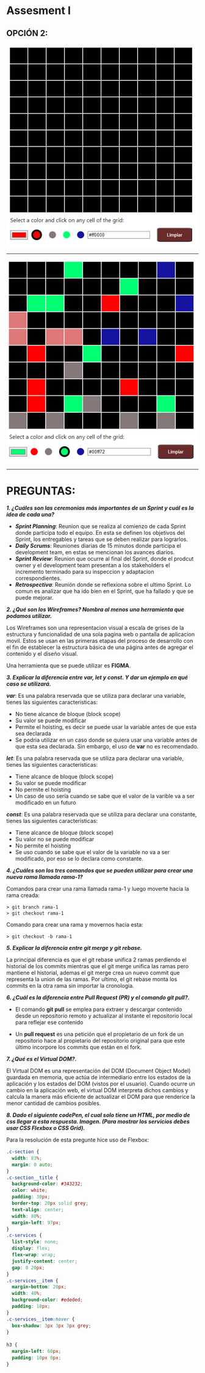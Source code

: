 # Assesment I

## OPCIÓN 2:

<img src='image/cuadriculaLimpia.PNG' width='500'/>
<hr>
<img src='image/cuadricula.PNG' width='500'/>
<hr>

# PREGUNTAS:

**_1. ¿Cuáles son las ceremonias más importantes de un Sprint y cuál es la idea de cada una?_**

- **_Sprint Planning_**: Reunion que se realiza al comienzo de cada Sprint donde participa todo el equipo. En esta se definen los objetivos del Sprint, los entregables y tareas que se deben realizar para lograrlos.
- **_Daily Scrums_**: Reuniones diarias de 15 minutos donde participa el development team, en estas se mencionan los avances diarios.
- **_Sprint Review_**: Reunion que ocurre al final del Sprint, donde el prodcut owner y el development team presentan a los stakeholders el incremento terminado para su inspeccion y adaptacion correspondientes.
- **_Retrospectiva_**: Reunión donde se reflexiona sobre el ultimo Sprint. Lo comun es analizar que ha ido bien en el Sprint, que ha fallado y que se puede mejorar.

**_2. ¿Qué son los Wireframes? Nombra al menos una herramienta que podamos utilizar._**

Los Wireframes son una representacion visual a escala de grises de la estructura y funcionalidad de una sola pagina web o pantalla de aplicacion movil. Estos se usan en las primeras etapas del proceso de desarrollo con el fin de establecer la estructura básica de una página antes de agregar el contenido y el diseño visual.

Una herramienta que se puede utilizar es **FIGMA**.

**_3. Explicar la diferencia entre var, let y const. Y dar un ejemplo en qué caso se utilizará._**

**_var_**: Es una palabra reservada que se utiliza para declarar una variable, tienes las siguientes caracteristicas:

- No tiene alcance de bloque (block scope)
- Su valor se puede modificar
- Permite el hoisting, es decir se puede usar la variable antes de que esta sea declarada
- Se podria utilizar en un caso donde se quiera usar una variable antes de que esta sea declarada. Sin embargo, el uso de **var** no es recomendado.

**_let_**: Es una palabra reservada que se utiliza para declarar una variable, tienes las siguientes caracteristicas:

- Tiene alcance de bloque (block scope)
- Su valor se puede modificar
- No permite el hoisting
- Un caso de uso sería cuando se sabe que el valor de la varible va a ser modificado en un futuro

**_const_**: Es una palabra reservada que se utiliza para declarar una constante, tienes las siguientes caracteristicas:

- Tiene alcance de bloque (block scope)
- Su valor no se puede modificar
- No permite el hoisting
- Se uso cuando se sabe que el valor de la variable no va a ser modificado, por eso se lo declara como constante.

**_4. ¿Cuáles son los tres comandos que se pueden utilizar para crear una nueva rama llamada rama-1?_**

Comandos para crear una rama llamada rama-1 y luego moverte hacia la rama creada:

```
> git branch rama-1
> git checkout rama-1
```

Comando para crear una rama y movernos hacia esta:

```
> git checkout -b rama-1
```

**_5. Explicar la diferencia entre git merge y git rebase._**

La principal diferencia es que el git rebase unifica 2 ramas perdiendo el historial de los commits mientras que el git merge unifica las ramas pero mantiene el historial, ademas el git merge crea un nuevo commit que representa la union de las ramas. Por ultimo, el git rebase monta los commits en la otra rama sin importar la cronologia.

**_6. ¿Cuál es la diferencia entre Pull Request (PR) y el comando git pull?._**

- El comando **git pull** se emplea para extraer y descargar contenido desde un repositorio remoto y actualizar al instante el repositorio local para reflejar ese contenido

- Un **pull request** es una petición que el propietario de un fork de un repositorio hace al propietario del repositorio original para que este último incorpore los commits que están en el fork.

**_7. ¿Qué es el Virtual DOM?._**

El Virtual DOM es una representación del DOM (Document Object Model) guardada en memoria, que actúa de intermediario entre los estados de la aplicación y los estados del DOM (vistos por el usuario). Cuando ocurre un cambio en la aplicación web, el virtual DOM interpreta dichos cambios y calcula la manera más eficiente de actualizar el DOM para que renderice la menor cantidad de cambios posibles.

**_8. Dado el siguiente codePen, el cual solo tiene un HTML, por medio de css llegar a esta respuesta. Imagen. (Para mostrar los servicios debes usar CSS Flexbox o CSS Grid)._**

Para la resolución de esta pregunte hice uso de Flexbox:

```css
.c-section {
  width: 83%;
  margin: 0 auto;
}
.c-section__title {
  background-color: #343232;
  color: white;
  padding: 30px;
  border-top: 20px solid grey;
  text-align: center;
  width: 80%;
  margin-left: 97px;
}
.c-services {
  list-style: none;
  display: flex;
  flex-wrap: wrap;
  justify-content: center;
  gap: 0 20px;
}
.c-services__item {
  margin-bottom: 20px;
  width: 40%;
  background-color: #ededed;
  padding: 18px;
}
.c-services__item:hover {
  box-shadow: 3px 3px 3px grey;
}

h3 {
  margin-left: 60px;
  padding: 10px 0px;
}
```

